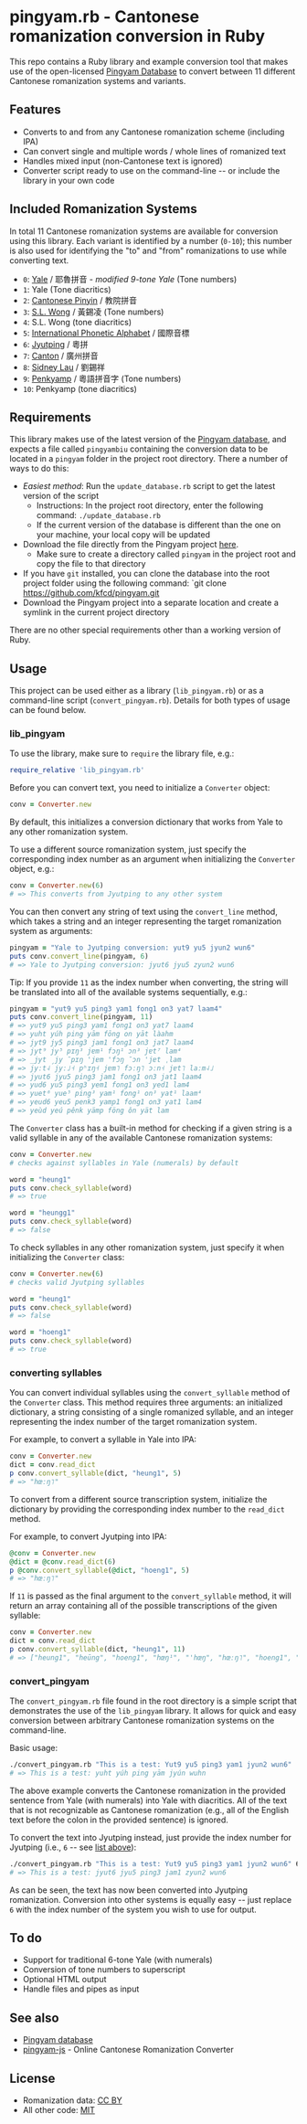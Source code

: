 # pingyam.rb - Cantonese romanization conversion in Ruby

This repo contains a Ruby library and example conversion tool that makes use of the open-licensed [Pingyam Database](https://github.com/kfcd/pingyam) to convert between 11 different Cantonese romanization systems and variants.

## Features

* Converts to and from any Cantonese romanization scheme (including IPA)
* Can convert single and multiple words / whole lines of romanized text
* Handles mixed input (non-Cantonese text is ignored)
* Converter script ready to use on the command-line -- or include the library in your own code

## Included Romanization Systems

In total 11 Cantonese romanization systems are available for conversion using this library. Each variant is identified by a number (`0-10`); this number is also used for identifying the "to" and "from" romanizations to use while converting text.

* `0`: [Yale](https://en.wikipedia.org/wiki/Yale_romanization_of_Cantonese) / 耶魯拼音 - _modified 9-tone Yale_ (Tone numbers)
* `1`: Yale (Tone diacritics)
* `2`: [Cantonese Pinyin](https://en.wikipedia.org/wiki/Cantonese_Pinyin) / 教院拼音
* `3`: [S.L. Wong](https://en.wikipedia.org/wiki/S._L._Wong_(romanisation)) / 黃錫凌 (Tone numbers)
* `4`: S.L. Wong (tone diacritics)
* `5`: [International Phonetic Alphabet](https://en.wikipedia.org/wiki/International_Phonetic_Alphabet) / 國際音標
* `6`: [Jyutping](https://en.wikipedia.org/wiki/Jyutping) / 粵拼
* `7`: [Canton](https://en.wikipedia.org/wiki/Guangdong_Romanization#Cantonese) / 廣州拼音
* `8`: [Sidney Lau](https://en.wikipedia.org/wiki/Sidney_Lau_romanisation) / 劉錫祥
* `9`: [Penkyamp](http://cantonese.wikia.com/wiki/Penkyamp) / 粵語拼音字 (Tone numbers)
* `10`: Penkyamp (tone diacritics)

## Requirements

This library makes use of the latest version of the [Pingyam database](https://github.com/kfcd/pingyam), and expects a file called `pingyambiu` containing the conversion data to be located in a `pingyam` folder in the project root directory. There a number of ways to do this:

* _Easiest method_: Run the `update_database.rb` script to get the latest version of the script
  * Instructions: In the project root directory, enter the following command: `./update_database.rb`
  * If the current version of the database is different than the one on your machine, your local copy will be updated
* Download the file directly from the Pingyam project [here](https://github.com/kfcd/pingyam/blob/master/pingyambiu).
  * Make sure to create a directory called `pingyam` in the project root and copy the file to that directory
* If you have `git` installed, you can clone the database into the root project folder using the following command: `git clone https://github.com/kfcd/pingyam.git
* Download the Pingyam project into a separate location and create a symlink in the current project directory

There are no other special requirements other than a working version of Ruby.

## Usage

This project can be used either as a library (`lib_pingyam.rb`) or as a command-line script (`convert_pingyam.rb`). Details for both types of usage can be found below.

### lib_pingyam

To use the library, make sure to `require` the library file, e.g.:

```ruby
require_relative 'lib_pingyam.rb'
```

Before you can convert text, you need to initialize a `Converter` object:

```ruby
conv = Converter.new
```

By default, this initializes a conversion dictionary that works from Yale to any other romanization system.

To use a different source romanization system, just specify the corresponding index number as an argument when initializing the `Converter` object, e.g.:

```ruby
conv = Converter.new(6)
# => This converts from Jyutping to any other system
```

You can then convert any string of text using the `convert_line` method, which takes a string and an integer representing the target romanization system as arguments:

```ruby
pingyam = "Yale to Jyutping conversion: yut9 yu5 jyun2 wun6"
puts conv.convert_line(pingyam, 6)
# => Yale to Jyutping conversion: jyut6 jyu5 zyun2 wun6
```

Tip: If you provide `11` as the index number when converting, the string will be translated into all of the available systems sequentially, e.g.:

```ruby
pingyam = "yut9 yu5 ping3 yam1 fong1 on3 yat7 laam4"
puts conv.convert_line(pingyam, 11)
# => yut9 yu5 ping3 yam1 fong1 on3 yat7 laam4 
# => yuht yúh ping yām fōng on yāt làahm 
# => jyt9 jy5 ping3 jam1 fong1 on3 jat7 laam4 
# => jyt⁹ jy⁵ pɪŋ³ jɐm¹ fɔŋ¹ ɔn³ jɐt⁷ lam⁴ 
# => _jyt ˏjy ¯pɪŋ 'jɐm 'fɔŋ ¯ɔn 'jɐt ˌlam 
# => jyːt˨ jyː˩˧ pʰɪŋ˧ jɐm˥ fɔːŋ˥ ɔːn˧ jɐt˥ laːm˨˩ 
# => jyut6 jyu5 ping3 jam1 fong1 on3 jat1 laam4 
# => yud6 yu5 ping3 yem1 fong1 on3 yed1 lam4 
# => yuet⁶ yue⁵ ping³ yam¹ fong¹ on³ yat¹ laam⁴ 
# => yeud6 yeu5 penk3 yamp1 fong1 on3 yat1 lam4 
# => yeùd yeú pênk yämp föng ôn yät lam
```

The `Converter` class has a built-in method for checking if a given string is a valid syllable in any of the available Cantonese romanization systems:

```ruby
conv = Converter.new
# checks against syllables in Yale (numerals) by default

word = "heung1"
puts conv.check_syllable(word)
# => true

word = "heungg1"
puts conv.check_syllable(word)
# => false
```

To check syllables in any other romanization system, just specify it when initializing the `Converter` class:

```ruby
conv = Converter.new(6)
# checks valid Jyutping syllables

word = "heung1"
puts conv.check_syllable(word)
# => false

word = "hoeng1"
puts conv.check_syllable(word)
# => true
```

### converting syllables

You can convert individual syllables using the `convert_syllable` method of the `Converter` class. This method requires three arguments: an initialized dictionary, a string consisting of a single romanized syllable, and an integer representing the index number of the target romanization system.

For example, to convert a syllable in Yale into IPA:

```ruby
conv = Converter.new
dict = conv.read_dict
p conv.convert_syllable(dict, "heung1", 5)
# => "hœːŋ˥"
```

To convert from a different source transcription system, initialize the dictionary by providing the corresponding index number to the `read_dict` method.

For example, to convert Jyutping into IPA:

```ruby
@conv = Converter.new
@dict = @conv.read_dict(6)
p @conv.convert_syllable(@dict, "hoeng1", 5)
# => "hœːŋ˥"
```

If `11` is passed as the final argument to the `convert_syllable` method, it will return an array containing all of the possible transcriptions of the given syllable:

```ruby
conv = Converter.new
dict = conv.read_dict
p conv.convert_syllable(dict, "heung1", 11)
# => ["heung1", "heūng", "hoeng1", "hœŋ¹", "'hœŋ", "hœːŋ˥", "hoeng1", "hêng1", "heung¹", "heong1", "heöng"]
```

### convert_pingyam

The `convert_pingyam.rb` file found in the root directory is a simple script that demonstrates the use of the `lib_pingyam` library. It allows for quick and easy conversion between arbitrary Cantonese romanization systems on the command-line.

Basic usage:

```bash
./convert_pingyam.rb "This is a test: Yut9 yu5 ping3 yam1 jyun2 wun6"
# => This is a test: yuht yúh ping yām jyún wuhn
```

The above example converts the Cantonese romanization in the provided sentence from Yale (with numerals) into Yale with diacritics. All of the text that is not recognizable as Cantonese romanization (e.g., all of the English text before the colon in the provided sentence) is ignored.

To convert the text into Jyutping instead, just provide the index number for Jyutping (i.e., `6` -- see [list above](#included-romanization-systems)):

```bash
./convert_pingyam.rb "This is a test: Yut9 yu5 ping3 yam1 jyun2 wun6" 6
# => This is a test: jyut6 jyu5 ping3 jam1 zyun2 wun6
```

As can be seen, the text has now been converted into Jyutping romanization. Conversion into other systems is equally easy -- just replace `6` with the index number of the system you wish to use for output.

## To do

* Support for traditional 6-tone Yale (with numerals)
* Conversion of tone numbers to superscript
* Optional HTML output
* Handle files and pipes as input

## See also

* [Pingyam database](https://github.com/kfcd/pingyam)
* [pingyam-js](https://github.com/dohliam/pingyam-js) - Online Cantonese Romanization Converter

## License

* Romanization data: [CC BY](https://github.com/kfcd/pingyam/blob/master/LICENSE)
* All other code: [MIT](LICENSE)
